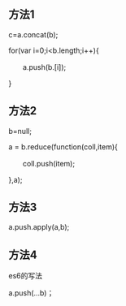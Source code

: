 ## 方法1
c=a.concat(b);

for(var i=0;i<b.length;i++){

　　a.push(b.[i]);

}

## 方法2
b=null;

a = b.reduce(function(coll,item){

　　coll.push(item);

},a);

## 方法3
a.push.apply(a,b);

 
## 方法4
es6的写法

a.push(...b)；